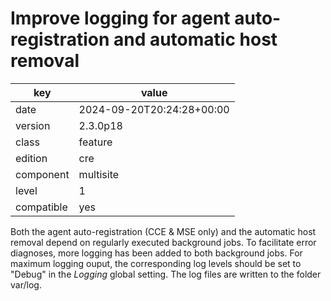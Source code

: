 [//]: # (werk v2)
# Improve logging for agent auto-registration and automatic host removal

key        | value
---------- | ---
date       | 2024-09-20T20:24:28+00:00
version    | 2.3.0p18
class      | feature
edition    | cre
component  | multisite
level      | 1
compatible | yes

Both the agent auto-registration (CCE & MSE only) and the automatic host removal depend on
regularly executed background jobs. To facilitate error diagnoses, more logging has been added to
both background jobs. For maximum logging ouput, the corresponding log levels should be set to
"Debug" in the _Logging_ global setting. The log files are written to the folder var/log.
